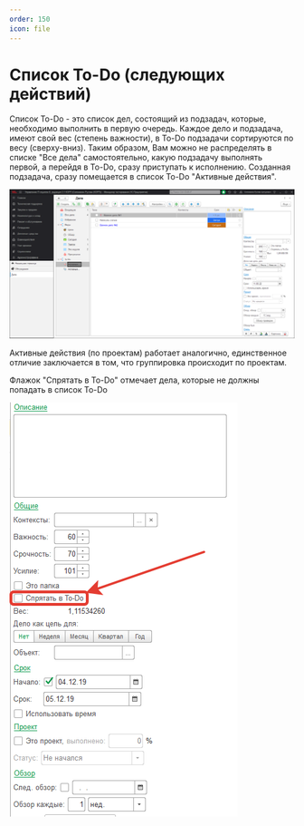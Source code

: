 ```yaml
---
order: 150
icon: file
---
```


# Список To-Do (следующих действий)

Список To-Do - это список дел, состоящий из подзадач, которые, необходимо выполнить в первую очередь. Каждое дело и подзадача, имеют свой вес (степень важности), в To-Do подзадачи сортируются по весу (сверху-вниз). Таким образом, Вам можно не распределять в списке "Все дела" самостоятельно, какую подзадачу выполнять первой, а перейдя в To-Do, сразу приступать к исполнению. 
Созданная подзадача, сразу помещается в список To-Do "Активные действия". 

![Список](static/01_Список.png)

Активные действия (по проектам) работает аналогично, единственное отличие заключается в том, что группировка происходит по проектам. 

Флажок "Спрятать в To-Do" отмечает дела, которые не должны попадать в список To-Do

![Список](static/02_Список.png)
